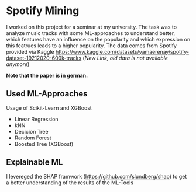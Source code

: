 # Spotify Mining

I worked on this project for a seminar at my university. 
The task was to analyze music tracks with some ML-approaches to understand better, which features have an influence on the popularity and which expression on this featrues leads to a higher popularity.
The data comes from Spotify provided via Kaggle https://www.kaggle.com/datasets/yamaerenay/spotify-dataset-19212020-600k-tracks (*New Link, old data is not available anymore*)

**Note that the paper is in german.**

## Used ML-Approaches

Usage of Scikit-Learn and XGBoost
- Linear Regression
- kNN
- Decicion Tree
- Random Forest
- Boosted Tree (XGBoost)

## Explainable ML
I levereged the SHAP framwork (https://github.com/slundberg/shap) to get a better understanding of the results of the ML-Tools



